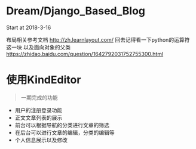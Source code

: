 # Dream/Django_Based_Blog

Start at 2018-3-16

布局相关参考文档
http://zh.learnlayout.com/
回去记得看一下python的运算符这一块
以及面向对象的父类
https://zhidao.baidu.com/question/1642792031752755300.html


# 使用KindEditor


> 一期完成的功能
- 用户的注册登录功能
- 正文文章列表的展示
- 前台可以根据导航的分类进行文章的筛选
- 在后台可以进行文章的编辑，分类的编辑等
- 个人信息展示以及修改


